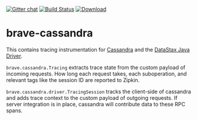 [![Gitter chat](http://img.shields.io/badge/gitter-join%20chat%20%E2%86%92-brightgreen.svg)](https://gitter.im/openzipkin/zipkin)
[![Build Status](https://circleci.com/gh/openzipkin/brave-cassandra.svg?style=svg)](https://circleci.com/gh/openzipkin/brave-cassandra)
[![Download](https://api.bintray.com/packages/openzipkin/maven/brave-cassandra/images/download.svg)](https://bintray.com/openzipkin/maven/brave-cassandra/_latestVersion)

# brave-cassandra
This contains tracing instrumentation for [Cassandra](https://github.com/apache/cassandra/blob/trunk/src/java/org/apache/cassandra/tracing/Tracing.java) and the [DataStax Java Driver](https://github.com/datastax/java-driver).
    
`brave.cassandra.Tracing` extracts trace state from the custom payload
of incoming requests. How long each request takes, each suboperation,
and relevant tags like the session ID are reported to Zipkin.
    
`brave.cassandra.driver.TracingSession` tracks the client-side of cassandra and
adds trace context to the custom payload of outgoing requests. If
server integration is in place, cassandra will contribute data to these
RPC spans.
